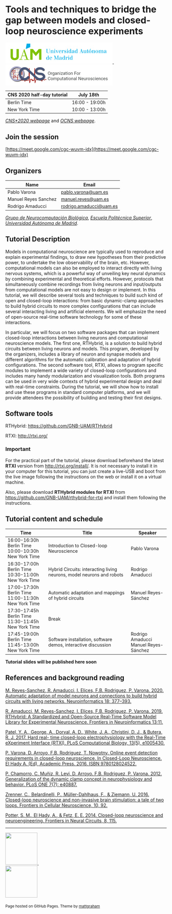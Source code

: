 # Tools and techniques to bridge the gap between models and closed-loop neuroscience experiments

<a target="_blank" rel="noopener noreferrer" href="https://www.uam.es/"> <img src="https://raw.githubusercontent.com/GNB-UAM/CNS2020-ClosedLoopNeuroscienceTutorial/master/_assets/uam.png" width="335" height="65"> </a>&nbsp;&nbsp;&nbsp;&nbsp;&nbsp;&nbsp;&nbsp;&nbsp;&nbsp;	
<a target="_blank" rel="noopener noreferrer" href="https://www.cnsorg.org/"> <img src="https://raw.githubusercontent.com/GNB-UAM/CNS2020-ClosedLoopNeuroscienceTutorial/master/_assets/ocns.png" width="335" height="65"> </a>

| CNS 2020 half-day tutorial |  July 18th   |
|--------------|--------------|
| Berlin Time   | 16:00 - 19:00h |
| New York Time | 10:00 - 13:00h |

[*CNS\*2020 webpage*](https://www.cnsorg.org/cns-2020) and [*OCNS webpage*](https://www.cnsorg.org/).

## Join the session

[https://meet.google.com/cgc-wuvm-idx](https://meet.google.com/cgc-wuvm-idx)

## Organizers

| Name | Email |
|----------------------------|--------------|
| Pablo Varona   | pablo.varona@uam.es |
| Manuel Reyes Sanchez   | manuel.reyes@uam.es |
| Rodrigo Amaducci   | rodrigo.amaducci@uam.es |

[*Grupo de Neurocomputación Biológica*](http://www.ii.uam.es/~gnb), [*Escuela Politécnica Superior*](http://www.uam.es/EPS/Home.htm), [*Universidad Autónoma de Madrid*](https://www.uam.es/).

## Tutorial Description

Models in computational neuroscience are typically used to reproduce and explain
experimental findings, to draw new hypotheses from their predictive power, to undertake the
low observability of the brain, etc. However, computational models can also be employed to
interact directly with living nervous systems, which is a powerful way of unveiling key neural
dynamics by combining experimental and theoretical efforts. However, protocols that
simultaneously combine recordings from living neurons and input/outputs from computational
models are not easy to design or implement. In this tutorial, we will describe several tools and
techniques to build such kind of open and closed-loop interactions: from basic dynamic-clamp
approaches to build hybrid circuits to more complex configurations that can include several
interacting living and artificial elements. We will emphasize the need of open-source real-time
software technology for some of these interactions.

In particular, we will focus on two software packages that can implement closed-loop
interactions between living neurons and computational neuroscience models. The first one,
RTHybrid, is a solution to build hybrid circuits between living neurons and models. This
program, developed by the organizers, includes a library of neuron and synapse models and
different algorithms for the automatic calibration and adaptation of hybrid configurations. The
second software tool, RTXI, allows to program specific modules to implement a wide variety of
closed-loop configurations and includes many handy modularization and visualization tools.
Both programs can be used in very wide contexts of hybrid experimental design and deal with
real-time constraints. During the tutorial, we will show how to install and use these programs
in standard computer platforms, and we will provide attendees the possibility of building and
testing their first designs.

## Software tools

RTHybrid: <https://github.com/GNB-UAM/RTHybrid>

RTXI: <http://rtxi.org/>

### Important
For the practical part of the tutorial, please download beforehand the latest **RTXI** version from <http://rtxi.org/install/>. It is not necessary to install it in your computer for this tutorial, you can just create a live-USB and boot from the live image following the instructions on the web or install it on a virtual machine.

Also, please download **RTHybrid modules for RTXI** from <https://github.com/GNB-UAM/rthybrid-for-rtxi> and install them following the instructions.

## Tutorial content and schedule

| Time                                                     | Title                                    | Speaker      |
|----------------------------------------------------------|------------------------------------------|--------------|
| 16:00-16:30h Berlin Time <br> 10:00-10:30h New York Time | Introduction to Closed-loop Neuroscience | Pablo Varona |
| 16:30-17:00h Berlin Time <br> 10:30-11:00h New York Time | Hybrid Circuits: interacting living neurons, model neurons and robots | Rodrigo Amaducci |
| 17:00-17:30h Berlin Time <br> 11:00-11:30h New York Time | Automatic adaptation and mappings of hybrid circuits | Manuel Reyes-Sánchez |
| 17:30-17:45h Berlin Time <br> 11:30-11:45h New York Time | Break |
| 17:45-19:00h Berlin Time <br> 11:45-13:00h New York Time | Software installation, software demos, interactive discussion | Rodrigo Amaducci <br> Manuel Reyes-Sánchez |

**Tutorial slides will be published here soon**

## References and background reading

[M. Reyes-Sanchez, R. Amaducci, I. Elices, F.B. Rodriguez, P. Varona. 2020. Automatic
adaptation of model neurons and connections to build hybrid circuits with living networks.
Neuroinformatics  18: 377–393.](https://link.springer.com/article/10.1007/s12021-019-09440-z)

[R. Amaducci, M. Reyes-Sanchez, I. Elices, F.B. Rodriguez, P. Varona. 2019. RTHybrid: A
Standardized and Open-Source Real-Time Software Model Library for Experimental
Neuroscience. Frontiers in Neuroinformatics 13:11.](https://www.frontiersin.org/articles/10.3389/fninf.2019.00011/full)

[Patel, Y. A., George, A., Dorval, A. D., White, J. A., Christini, D. J., &amp; Butera, R. J. 2017. Hard real-
time closed-loop electrophysiology with the Real-Time eXperiment Interface (RTXI). PLoS
Computational Biology, 13(5), e1005430.](https://journals.plos.org/ploscompbiol/article?id=10.1371/journal.pcbi.1005430)

[P. Varona, D. Arroyo, F.B. Rodriguez, T. Nowotny. Online event detection requirements in
closed-loop neuroscience. In Closed-Loop Neuroscience. El Hady A. (Ed), Academic Press. 2016.
ISBN 9780128024522.](https://www.sciencedirect.com/science/article/pii/B9780128024522000068?via%3Dihub)

[P. Chamorro, C. Muñiz, R. Levi, D. Arroyo. F.B. Rodriguez, P. Varona. 2012. Generalization of
the dynamic clamp concept in neurophysiology and behavior. PLoS ONE 7(7): e40887.](https://journals.plos.org/plosone/article?id=10.1371/journal.pone.0040887)

[Zrenner, C., Belardinelli, P., Müller-Dahlhaus, F., & Ziemann, U. 2016. Closed-loop neuroscience and non-invasive brain stimulation: a tale of two loops. Frontiers in Cellular Neuroscience, 10, 92.](https://doi.org/10.3389/fncel.2016.00092)

[Potter, S. M., El Hady, A., & Fetz, E. E. 2014. Closed-loop neuroscience and neuroengineering. Frontiers in Neural Circuits, 8, 115.](
https://doi.org/10.3389/fncir.2014.00115)

---

<a target="_blank" rel="noopener noreferrer" href="https://github.com/GNB-UAM/RTHybrid"> <img src="https://github.com/GNB-UAM/RTHy_plot_tool/raw/master/assets/logo_rthy.png" width="100" height="100"> </a>&nbsp;&nbsp;&nbsp;&nbsp;&nbsp;&nbsp;&nbsp;&nbsp;&nbsp;&nbsp;&nbsp;	
<a target="_blank" rel="noopener noreferrer" href="https://github.com/GNB-UAM"> <img src="https://github.com/GNB-UAM/RTHy_plot_tool/raw/master/assets/logo_gnb.png" width="100" height="100"> </a>

<small>Page hosted on GitHub Pages. Theme by <a href="https://twitter.com/mattgraham">mattgraham</a></small>
